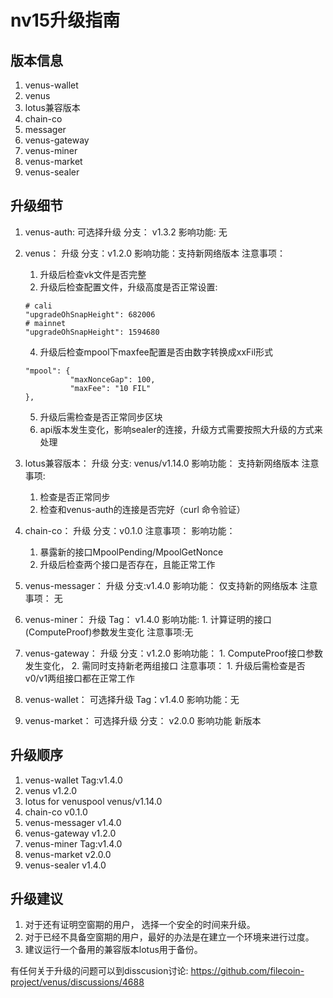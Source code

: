 # nv15升级指南

## 版本信息


1. venus-wallet
2. venus
3. lotus兼容版本
4. chain-co
5. messager
6. venus-gateway
7. venus-miner
8. venus-market
9. venus-sealer


## 升级细节
1. venus-auth: 可选择升级
    分支： v1.3.2
    影响功能: 无
2. venus： 升级
    分支：v1.2.0
    影响功能：支持新网络版本
    注意事项：    
      1. 升级后检查vk文件是否完整
      2. 升级后检查配置文件，升级高度是否正常设置: 
      ```
      # cali
      "upgradeOhSnapHeight": 682006
      # mainnet
      "upgradeOhSnapHeight": 1594680
      ```
      4. 升级后检查mpool下maxfee配置是否由数字转换成xxFil形式
      ```
      "mpool": {
                "maxNonceGap": 100,
                "maxFee": "10 FIL"
      },
      ```
      5. 升级后需检查是否正常同步区块
      6. api版本发生变化，影响sealer的连接，升级方式需要按照大升级的方式来处理

3. lotus兼容版本： 升级
    分支: venus/v1.14.0
    影响功能： 支持新网络版本
    注意事项:
      1. 检查是否正常同步
      2. 检查和venus-auth的连接是否完好（curl 命令验证）

4. chain-co： 升级
    分支：v0.1.0
    注意事项：
    影响功能：
      1. 暴露新的接口MpoolPending/MpoolGetNonce
      2. 升级后检查两个接口是否存在，且能正常工作

5. venus-messager： 升级
    分支:v1.4.0
    影响功能： 仅支持新的网络版本
    注意事项： 无

6. venus-miner： 升级
    Tag： v1.4.0
    影响功能:
       1. 计算证明的接口(ComputeProof)参数发生变化
    注意事项:无

7. venus-gateway： 升级
    分支：v1.2.0
    影响功能：
       1. ComputeProof接口参数发生变化，
       2. 需同时支持新老两组接口
    注意事项：
       1. 升级后需检查是否v0/v1两组接口都在正常工作

8. venus-wallet： 可选择升级
    Tag：v1.4.0
    影响功能：无

9. venus-market： 可选择升级
    分支： v2.0.0
    影响功能  新版本
## 升级顺序

1. venus-wallet Tag:v1.4.0
2. venus v1.2.0
3. lotus for venuspool venus/v1.14.0
4. chain-co v0.1.0
5. venus-messager v1.4.0
6. venus-gateway v1.2.0
7. venus-miner Tag:v1.4.0
8. venus-market v2.0.0
9. venus-sealer v1.4.0

## 升级建议

1. 对于还有证明空窗期的用户， 选择一个安全的时间来升级。
2. 对于已经不具备空窗期的用户，最好的办法是在建立一个环境来进行过度。
3. 建议运行一个备用的兼容版本lotus用于备份。



有任何关于升级的问题可以到disscusion讨论: https://github.com/filecoin-project/venus/discussions/4688
